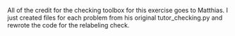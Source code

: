 All of the credit for the checking toolbox for this exercise goes to Matthias. 
I just created files for each problem from his original tutor_checking.py and rewrote the code for the relabeling check.
